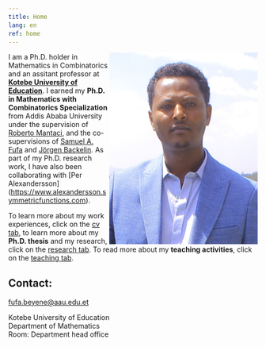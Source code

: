 ```yaml
---
title: Home
lang: en
ref: home
---
```


<!-- <img style="float: right;" src="Fufa_Beyene.jpg" title="After my Ph.D. defense on 13-th of January, 2023, in Ethiopia."> -->

 <img style="float: right;" src="Fufa_Beyene.jpg" width="300">

I am a Ph.D. holder in Mathematics in Combinatorics and an assitant professor at [**Kotebe University of Education**](https://www.kue.edu.et). I earned my **Ph.D. in Mathematics with Combinatorics Specialization** from Addis Ababa University under the supervision of [Roberto Mantaci](http://www.informatique.univ-paris-diderot.fr/), and the co-supervisions of [Samuel A. Fufa](https://www.aau.edu.et) and [Jörgen Backelin](https://www.su.se/joeb). As part of my Ph.D. research work, I have also been collaborating with [Per Alexandersson] (https://www.alexandersson.symmetricfunctions.com).

To learn more about my work experiences, click on the [cv tab](cv), to learn more about my  **Ph.D. thesis** and my research, click on the [research tab](research). To read more about my **teaching activities**, click on the [teaching tab](teaching).


## Contact:

fufa.beyene@aau.edu.et

Kotebe University of Education <br />
Department of Mathematics  <br />
Room: Department head office

